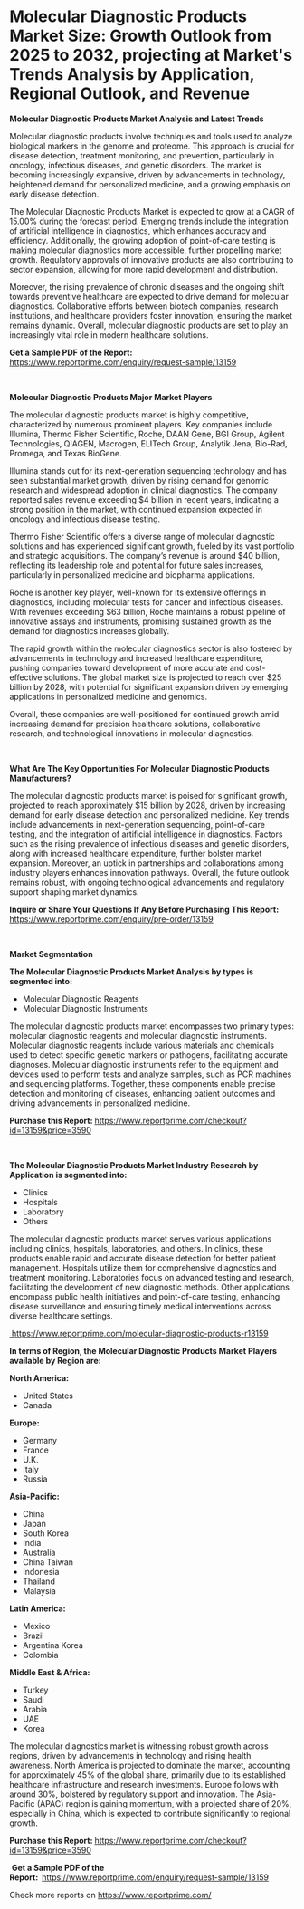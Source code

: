 <p><h1>Molecular Diagnostic Products Market Size: Growth Outlook from 2025 to 2032, projecting at Market's Trends Analysis by Application, Regional Outlook, and Revenue</h1></p><p><strong>Molecular Diagnostic Products Market Analysis and Latest Trends</strong></p>
<p><p>Molecular diagnostic products involve techniques and tools used to analyze biological markers in the genome and proteome. This approach is crucial for disease detection, treatment monitoring, and prevention, particularly in oncology, infectious diseases, and genetic disorders. The market is becoming increasingly expansive, driven by advancements in technology, heightened demand for personalized medicine, and a growing emphasis on early disease detection.</p><p>The Molecular Diagnostic Products Market is expected to grow at a CAGR of 15.00% during the forecast period. Emerging trends include the integration of artificial intelligence in diagnostics, which enhances accuracy and efficiency. Additionally, the growing adoption of point-of-care testing is making molecular diagnostics more accessible, further propelling market growth. Regulatory approvals of innovative products are also contributing to sector expansion, allowing for more rapid development and distribution. </p><p>Moreover, the rising prevalence of chronic diseases and the ongoing shift towards preventive healthcare are expected to drive demand for molecular diagnostics. Collaborative efforts between biotech companies, research institutions, and healthcare providers foster innovation, ensuring the market remains dynamic. Overall, molecular diagnostic products are set to play an increasingly vital role in modern healthcare solutions.</p></p>
<p><strong>Get a Sample PDF of the Report:&nbsp;</strong> <a href="https://www.reportprime.com/enquiry/request-sample/13159?utm_campaign=3308&utm_medium=2&utm_source=Github&utm_content=ia&utm_term=30032025&utm_id=molecular-diagnostic-products">https://www.reportprime.com/enquiry/request-sample/13159</a></p>
<p>&nbsp;</p>
<p><strong>Molecular Diagnostic Products Major Market Players</strong></p>
<p><p>The molecular diagnostic products market is highly competitive, characterized by numerous prominent players. Key companies include Illumina, Thermo Fisher Scientific, Roche, DAAN Gene, BGI Group, Agilent Technologies, QIAGEN, Macrogen, ELITech Group, Analytik Jena, Bio-Rad, Promega, and Texas BioGene. </p><p>Illumina stands out for its next-generation sequencing technology and has seen substantial market growth, driven by rising demand for genomic research and widespread adoption in clinical diagnostics. The company reported sales revenue exceeding $4 billion in recent years, indicating a strong position in the market, with continued expansion expected in oncology and infectious disease testing.</p><p>Thermo Fisher Scientific offers a diverse range of molecular diagnostic solutions and has experienced significant growth, fueled by its vast portfolio and strategic acquisitions. The company’s revenue is around $40 billion, reflecting its leadership role and potential for future sales increases, particularly in personalized medicine and biopharma applications.</p><p>Roche is another key player, well-known for its extensive offerings in diagnostics, including molecular tests for cancer and infectious diseases. With revenues exceeding $63 billion, Roche maintains a robust pipeline of innovative assays and instruments, promising sustained growth as the demand for diagnostics increases globally.</p><p>The rapid growth within the molecular diagnostics sector is also fostered by advancements in technology and increased healthcare expenditure, pushing companies toward development of more accurate and cost-effective solutions. The global market size is projected to reach over $25 billion by 2028, with potential for significant expansion driven by emerging applications in personalized medicine and genomics.</p><p>Overall, these companies are well-positioned for continued growth amid increasing demand for precision healthcare solutions, collaborative research, and technological innovations in molecular diagnostics.</p></p>
<p>&nbsp;</p>
<p><strong>What Are The Key Opportunities For Molecular Diagnostic Products Manufacturers?</strong></p>
<p><p>The molecular diagnostic products market is poised for significant growth, projected to reach approximately $15 billion by 2028, driven by increasing demand for early disease detection and personalized medicine. Key trends include advancements in next-generation sequencing, point-of-care testing, and the integration of artificial intelligence in diagnostics. Factors such as the rising prevalence of infectious diseases and genetic disorders, along with increased healthcare expenditure, further bolster market expansion. Moreover, an uptick in partnerships and collaborations among industry players enhances innovation pathways. Overall, the future outlook remains robust, with ongoing technological advancements and regulatory support shaping market dynamics.</p></p>
<p><strong>Inquire or Share Your Questions If Any Before Purchasing This Report:</strong> <a href="https://www.reportprime.com/enquiry/pre-order/13159?utm_campaign=3308&utm_medium=2&utm_source=Github&utm_content=ia&utm_term=30032025&utm_id=molecular-diagnostic-products">https://www.reportprime.com/enquiry/pre-order/13159</a></p>
<p>&nbsp;</p>
<p><strong>Market Segmentation</strong></p>
<p><strong>The Molecular Diagnostic Products Market Analysis by types is segmented into:</strong></p>
<p><ul><li>Molecular Diagnostic Reagents</li><li>Molecular Diagnostic Instruments</li></ul></p>
<p><p>The molecular diagnostic products market encompasses two primary types: molecular diagnostic reagents and molecular diagnostic instruments. Molecular diagnostic reagents include various materials and chemicals used to detect specific genetic markers or pathogens, facilitating accurate diagnoses. Molecular diagnostic instruments refer to the equipment and devices used to perform tests and analyze samples, such as PCR machines and sequencing platforms. Together, these components enable precise detection and monitoring of diseases, enhancing patient outcomes and driving advancements in personalized medicine.</p></p>
<p><strong>Purchase this Report:&nbsp;</strong><a href="https://www.reportprime.com/checkout?id=13159&price=3590&utm_campaign=3308&utm_medium=2&utm_source=Github&utm_content=ia&utm_term=30032025&utm_id=molecular-diagnostic-products">https://www.reportprime.com/checkout?id=13159&price=3590</a></p>
<p>&nbsp;</p>
<p><strong>The Molecular Diagnostic Products Market Industry Research by Application is segmented into:</strong></p>
<p><ul><li>Clinics</li><li>Hospitals</li><li>Laboratory</li><li>Others</li></ul></p>
<p><p>The molecular diagnostic products market serves various applications including clinics, hospitals, laboratories, and others. In clinics, these products enable rapid and accurate disease detection for better patient management. Hospitals utilize them for comprehensive diagnostics and treatment monitoring. Laboratories focus on advanced testing and research, facilitating the development of new diagnostic methods. Other applications encompass public health initiatives and point-of-care testing, enhancing disease surveillance and ensuring timely medical interventions across diverse healthcare settings.</p></p>
<p><a href="https://www.reportprime.com/molecular-diagnostic-products-r13159?utm_campaign=3308&utm_medium=2&utm_source=Github&utm_content=ia&utm_term=30032025&utm_id=molecular-diagnostic-products">&nbsp;https://www.reportprime.com/molecular-diagnostic-products-r13159</a></p>
<p><strong>In terms of Region, the Molecular Diagnostic Products Market Players available by Region are:</strong></p>
<p>
    <p> <strong> North America: </strong>
        <ul>
            <li>United States</li>
            <li>Canada</li>
        </ul>
        </p> 
    <p> <strong> Europe: </strong>
        <ul>
            <li>Germany</li>
            <li>France</li>
            <li>U.K.</li>
            <li>Italy</li>
            <li>Russia</li>
        </ul>
        </p> 
    <p> <strong> Asia-Pacific: </strong>
        <ul>
            <li>China</li>
            <li>Japan</li>
            <li>South Korea</li>
            <li>India</li>
            <li>Australia</li>
            <li>China Taiwan</li>
            <li>Indonesia</li>
            <li>Thailand</li>
            <li>Malaysia</li>
        </ul>
        </p> 
    <p> <strong> Latin America: </strong>
        <ul>
            <li>Mexico</li>
            <li>Brazil</li>
            <li>Argentina Korea</li>
            <li>Colombia</li>
        </ul>
        </p> 
    <p> <strong> Middle East & Africa: </strong>
        <ul>
            <li>Turkey</li>
            <li>Saudi</li>
            <li>Arabia</li>
            <li>UAE</li>
            <li>Korea</li>
        </ul>
    </p>
    </p>
<p><p>The molecular diagnostics market is witnessing robust growth across regions, driven by advancements in technology and rising health awareness. North America is projected to dominate the market, accounting for approximately 45% of the global share, primarily due to its established healthcare infrastructure and research investments. Europe follows with around 30%, bolstered by regulatory support and innovation. The Asia-Pacific (APAC) region is gaining momentum, with a projected share of 20%, especially in China, which is expected to contribute significantly to regional growth.</p></p>
<p><strong>Purchase this Report: </strong><a href="https://www.reportprime.com/checkout?id=13159&price=3590&utm_campaign=3308&utm_medium=2&utm_source=Github&utm_content=ia&utm_term=30032025&utm_id=molecular-diagnostic-products">https://www.reportprime.com/checkout?id=13159&price=3590</a></p>
<p>&nbsp;<strong>Get a Sample PDF of the Report:&nbsp;&nbsp;</strong><a href="https://www.reportprime.com/enquiry/request-sample/13159?utm_campaign=3308&utm_medium=2&utm_source=Github&utm_content=ia&utm_term=30032025&utm_id=molecular-diagnostic-products">https://www.reportprime.com/enquiry/request-sample/13159</a></p>
<p><strong></strong></p>
<p>Check more reports on <a href="https://www.reportprime.com/?utm_campaign=3308&utm_medium=2&utm_source=Github&utm_content=ia&utm_term=30032025&utm_id=molecular-diagnostic-products">https://www.reportprime.com/</a></p>